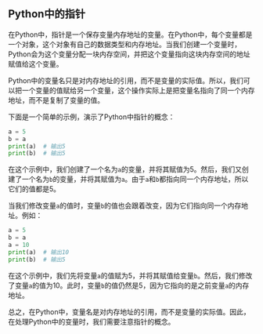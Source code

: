 ## Python中的指针

在Python中，指针是一个保存变量内存地址的变量。在Python中，每个变量都是一个对象，这个对象有自己的数据类型和内存地址。当我们创建一个变量时，Python会为这个变量分配一块内存空间，并把这个变量指向这块内存空间的地址赋值给这个变量。

Python中的变量名只是对内存地址的引用，而不是变量的实际值。所以，我们可以把一个变量的值赋给另一个变量，这个操作实际上是把变量名指向了同一个内存地址，而不是复制了变量的值。

下面是一个简单的示例，演示了Python中指针的概念：

```python
a = 5
b = a
print(a)  # 输出5
print(b)  # 输出5
```

在这个示例中，我们创建了一个名为`a`的变量，并将其赋值为5。然后，我们又创建了一个名为`b`的变量，并将其赋值为`a`。由于`a`和`b`都指向同一个内存地址，所以它们的值都是5。

当我们修改变量`a`的值时，变量`b`的值也会跟着改变，因为它们指向同一个内存地址。例如：

```python
a = 5
b = a
a = 10
print(a)  # 输出10
print(b)  # 输出5
```

在这个示例中，我们先将变量`a`的值赋为5，并将其赋值给变量`b`。然后，我们修改了变量`a`的值为10。此时，变量`b`的值仍然是5，因为它指向的是之前变量`a`的内存地址。

总之，在Python中，变量名是对内存地址的引用，而不是变量的实际值。因此，在处理Python中的变量时，我们需要注意指针的概念。